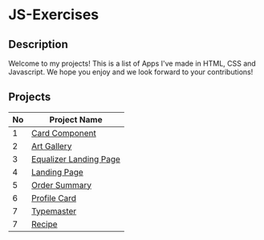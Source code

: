 # JS-Exercises

## Description
Welcome to my projects! This is a list of Apps I've made in HTML, CSS and Javascript. We hope you enjoy and we look forward to your contributions!

## Projects
| No  | Project Name  |
| ------------- | ------------- |
| 1 | <a href="https://github.com/baikoo/JS-Exercises/tree/main/card-component">Card Component</a> |
| 2 | <a href="https://github.com/baikoo/JS-Exercises/tree/main/art-gallery">Art Gallery</a> |
| 3 | <a href="https://github.com/baikoo/JS-Exercises/tree/main/equalizer-landing-page">Equalizer Landing Page</a> |
| 4 | <a href=" ">Landing Page</a> | 
| 5 | <a href=" ">Order Summary</a> | 
| 6 | <a href=" ">Profile Card</a> | 
| 7 | <a href=" ">Typemaster</a> | 
| 7 | <a href=" ">Recipe</a> | 
